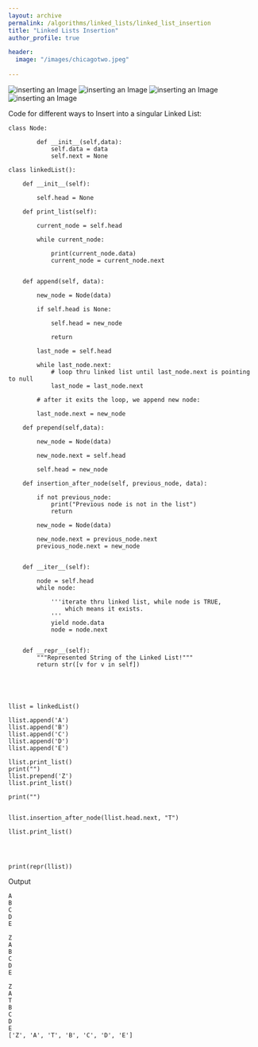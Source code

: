```yaml
---
layout: archive
permalink: /algorithms/linked_lists/linked_list_insertion
title: "Linked Lists Insertion"
author_profile: true

header:
  image: "/images/chicagotwo.jpeg"
  
---
```


![inserting an Image](/images/Linked_Lists/insertion/Page1.jpg)
![inserting an Image](/images/Linked_Lists/insertion/Page2.jpg)
![inserting an Image](/images/Linked_Lists/insertion/Page3.jpg)
![inserting an Image](/images/Linked_Lists/insertion/Page4.jpg)

Code for different ways to Insert into a singular Linked List:


    class Node:

            def __init__(self,data):
                self.data = data
                self.next = None

    class linkedList():

        def __init__(self):
            
            self.head = None

        def print_list(self):

            current_node = self.head

            while current_node:

                print(current_node.data)
                current_node = current_node.next


        def append(self, data):

            new_node = Node(data)

            if self.head is None:

                self.head = new_node

                return

            last_node = self.head

            while last_node.next:
                # loop thru linked list until last_node.next is pointing to null
                last_node = last_node.next

            # after it exits the loop, we append new node:

            last_node.next = new_node

        def prepend(self,data):

            new_node = Node(data)

            new_node.next = self.head 

            self.head = new_node

        def insertion_after_node(self, previous_node, data):

            if not previous_node:
                print("Previous node is not in the list")
                return

            new_node = Node(data)

            new_node.next = previous_node.next
            previous_node.next = new_node
        
        
        def __iter__(self):
            
            node = self.head
            while node:
                
                '''iterate thru linked list, while node is TRUE,
                    which means it exists.
                '''
                yield node.data
                node = node.next
        
            
        def __repr__(self):
            """Represented String of the Linked List!"""
            return str([v for v in self])
        
            

        

    llist = linkedList()

    llist.append('A')
    llist.append('B')
    llist.append('C')
    llist.append('D')
    llist.append('E')

    llist.print_list()
    print("")
    llist.prepend('Z')
    llist.print_list()

    print("")


    llist.insertion_after_node(llist.head.next, "T")

    llist.print_list()




    print(repr(llist))


Output

    A
    B
    C
    D
    E

    Z
    A
    B
    C
    D
    E

    Z
    A
    T
    B
    C
    D
    E
    ['Z', 'A', 'T', 'B', 'C', 'D', 'E']